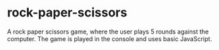 # rock-paper-scissors
A rock paper scissors game, where the user plays 5 rounds against the computer. The game is played in the console and uses basic JavaScript. 